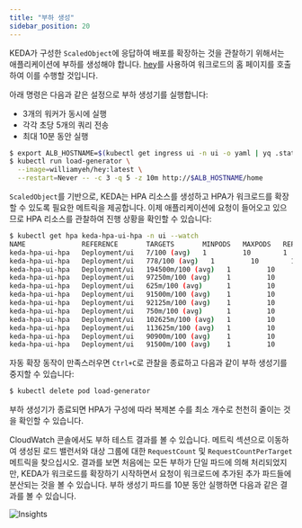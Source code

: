 ```yaml
---
title: "부하 생성"
sidebar_position: 20
---
```


KEDA가 구성한 `ScaledObject`에 응답하여 배포를 확장하는 것을 관찰하기 위해서는 애플리케이션에 부하를 생성해야 합니다. [hey](https://github.com/rakyll/hey)를 사용하여 워크로드의 홈 페이지를 호출하여 이를 수행할 것입니다.

아래 명령은 다음과 같은 설정으로 부하 생성기를 실행합니다:

- 3개의 워커가 동시에 실행
- 각각 초당 5개의 쿼리 전송
- 최대 10분 동안 실행

```bash hook=keda-pod-scaleout hookTimeout=330
$ export ALB_HOSTNAME=$(kubectl get ingress ui -n ui -o yaml | yq .status.loadBalancer.ingress[0].hostname)
$ kubectl run load-generator \
  --image=williamyeh/hey:latest \
  --restart=Never -- -c 3 -q 5 -z 10m http://$ALB_HOSTNAME/home
```

`ScaledObject`를 기반으로, KEDA는 HPA 리소스를 생성하고 HPA가 워크로드를 확장할 수 있도록 필요한 메트릭을 제공합니다. 이제 애플리케이션에 요청이 들어오고 있으므로 HPA 리소스를 관찰하여 진행 상황을 확인할 수 있습니다:

```bash test=false
$ kubectl get hpa keda-hpa-ui-hpa -n ui --watch
NAME              REFERENCE       TARGETS       MINPODS   MAXPODS   REPLICAS   AGE
keda-hpa-ui-hpa   Deployment/ui   7/100 (avg)   1         10        1          7m58s
keda-hpa-ui-hpa   Deployment/ui   778/100 (avg)   1         10        1          8m33s
keda-hpa-ui-hpa   Deployment/ui   194500m/100 (avg)   1         10        4          8m48s
keda-hpa-ui-hpa   Deployment/ui   97250m/100 (avg)    1         10        8          9m3s
keda-hpa-ui-hpa   Deployment/ui   625m/100 (avg)      1         10        8          9m18s
keda-hpa-ui-hpa   Deployment/ui   91500m/100 (avg)    1         10        8          9m33s
keda-hpa-ui-hpa   Deployment/ui   92125m/100 (avg)    1         10        8          9m48s
keda-hpa-ui-hpa   Deployment/ui   750m/100 (avg)      1         10        8          10m
keda-hpa-ui-hpa   Deployment/ui   102625m/100 (avg)   1         10        8          10m
keda-hpa-ui-hpa   Deployment/ui   113625m/100 (avg)   1         10        8          11m
keda-hpa-ui-hpa   Deployment/ui   90900m/100 (avg)    1         10        10         11m
keda-hpa-ui-hpa   Deployment/ui   91500m/100 (avg)    1         10        10         12m
```

자동 확장 동작이 만족스러우면 `Ctrl+C`로 관찰을 종료하고 다음과 같이 부하 생성기를 중지할 수 있습니다:

```bash
$ kubectl delete pod load-generator
```

부하 생성기가 종료되면 HPA가 구성에 따라 복제본 수를 최소 개수로 천천히 줄이는 것을 확인할 수 있습니다.

CloudWatch 콘솔에서도 부하 테스트 결과를 볼 수 있습니다. 메트릭 섹션으로 이동하여 생성된 로드 밸런서와 대상 그룹에 대한 `RequestCount` 및 `RequestCountPerTarget` 메트릭을 찾으십시오. 결과를 보면 처음에는 모든 부하가 단일 파드에 의해 처리되었지만, KEDA가 워크로드를 확장하기 시작하면서 요청이 워크로드에 추가된 추가 파드들에 분산되는 것을 볼 수 있습니다. 부하 생성기 파드를 10분 동안 실행하면 다음과 같은 결과를 볼 수 있습니다.

![Insights](/img/keda/keda-cloudwatch.png)